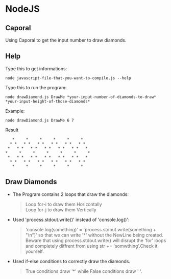 # NodeJS  
## Caporal  
Using Caporal to get the input number to draw diamonds.  
## Help  
Type this to get informations:  
```
node javascript-file-that-you-want-to-compile.js --help
```
Type this to run the program:  
```
node drawDiamond.js DrawMe *your-input-number-of-diamonds-to-draw* *your-input-height-of-those-diamonds*
```
Example:  
```
node drawDiamond.js DrawMe 6 7
```
Result  
```
   *     *     *     *     *     *   
  * *   * *   * *   * *   * *   * *  
 *   * *   * *   * *   * *   * *   * 
*     *     *     *     *     *     *
 *   * *   * *   * *   * *   * *   * 
  * *   * *   * *   * *   * *   * *  
   *     *     *     *     *     *   

```

## Draw Diamonds
* The Program contains 2 loops that draw the diamonds:
    >Loop for-i to draw them Horizontally  
    >Loop for-j to draw them Vertically  
* Used 'process.stdout.write()' instead of 'console.log()':  
    >'console.log(something)' = 'process.stdout.write(something + "\n")' so that we can write '*' without the NewLine being created.  
    >Beware that using process.stdout.write() will disrupt the 'for' loops and completely diffrent from using str += 'somwthing'.Check it yourself.  
* Used if-else conditions to correctly draw the diamonds.  
    >True conditions draw '*' while False conditions draw ' '.
